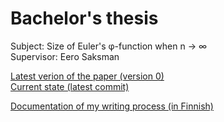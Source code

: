 # Bachelor's thesis

Subject: Size of Euler's φ-function when n → ∞  
Supervisor: Eero Saksman

[Latest verion of the paper (version 0)](https://github.com/ellikiiski/Bachelors-thesis-2021-MAT/blob/master/Versiohistoria/0-versio.pdf)  
[Current state (latest commit)](https://github.com/ellikiiski/Bachelors-thesis-2021-MAT/blob/master/Kehitys/kandi.pdf)

[Documentation of my writing process (in Finnish)](https://github.com/ellikiiski/Bachelors-thesis-2021-MAT/blob/master/Dokumentointi.md)


